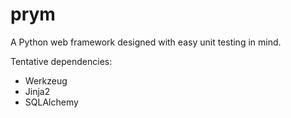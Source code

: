 prym
====

A Python web framework designed with easy unit testing in mind.

Tentative dependencies:
-   Werkzeug
-   Jinja2
-   SQLAlchemy
